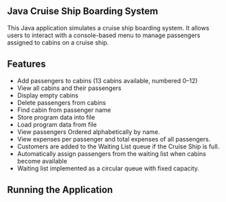 ## Java Cruise Ship Boarding System ##

This Java application simulates a cruise ship boarding system. It allows users to interact with a console-based menu to manage passengers assigned to cabins on a cruise ship. 

## Features
- Add passengers to cabins (13 cabins available, numbered 0–12)
- View all cabins and their passengers
- Display empty cabins
- Delete passengers from cabins
- Find cabin from passenger name
- Store program data into file
- Load program data from file
- View passengers Ordered alphabetically by name.
- View expenses per passenger and total expenses of all passengers.
- Customers are added to the Waiting List queue if the Cruise Ship is full.
- Automatically assign passengers from the waiting list when cabins become available
- Waiting list implemented as a circular queue with fixed capacity.

## Running the Application
  
  
